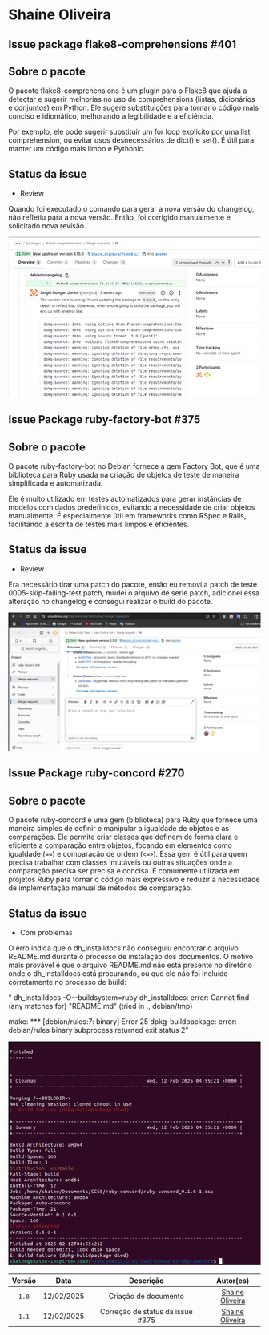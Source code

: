 # Shaíne Oliveira

## Issue package flake8-comprehensions #401

## Sobre o pacote

O pacote flake8-comprehensions é um plugin para o Flake8 que ajuda a detectar e sugerir melhorias no uso de comprehensions (listas, dicionários e conjuntos) em Python. Ele sugere substituições para tornar o código mais conciso e idiomático, melhorando a legibilidade e a eficiência.

Por exemplo, ele pode sugerir substituir um for loop explícito por uma list comprehension, ou evitar usos desnecessários de dict() e set(). É útil para manter um código mais limpo e Pythonic.

## Status da issue

- Review

Quando foi executado o comando para gerar a nova versão do changelog, não refletiu para a nova versão. Então, foi corrigido manualmente e solicitado nova revisão.

![Issue 401](../img/sprint4.png)

## Issue Package ruby-factory-bot #375

## Sobre o pacote

O pacote ruby-factory-bot no Debian fornece a gem Factory Bot, que é uma biblioteca para Ruby usada na criação de objetos de teste de maneira simplificada e automatizada.

Ele é muito utilizado em testes automatizados para gerar instâncias de modelos com dados predefinidos, evitando a necessidade de criar objetos manualmente. É especialmente útil em frameworks como RSpec e Rails, facilitando a escrita de testes mais limpos e eficientes.

## Status da issue

- Review

Era necessário tirar uma patch do pacote, então eu removi a patch de teste 0005-skip-failing-test.patch, mudei o arquivo de serie.patch, adicionei essa alteração no changelog e consegui realizar o build do pacote.

![Issue 375](../img/removePatch.png)



## Issue Package ruby-concord #270

## Sobre o pacote

O pacote ruby-concord é uma gem (biblioteca) para Ruby que fornece uma maneira simples de definir e manipular a igualdade de objetos e as comparações. Ele permite criar classes que definem de forma clara e eficiente a comparação entre objetos, focando em elementos como igualdade (`==`) e comparação de ordem (`<=>`). Essa gem é útil para quem precisa trabalhar com classes imutáveis ou outras situações onde a comparação precisa ser precisa e concisa. É comumente utilizada em projetos Ruby para tornar o código mais expressivo e reduzir a necessidade de implementação manual de métodos de comparação.

## Status da issue

- Com problemas

O erro indica que o dh_installdocs não conseguiu encontrar o arquivo README.md durante o processo de instalação dos documentos. O motivo mais provável é que o arquivo README.md não está presente no diretório onde o dh_installdocs está procurando, ou que ele não foi incluído corretamente no processo de build:

"   dh_installdocs -O--buildsystem=ruby
dh_installdocs: error: Cannot find (any matches for) "README.md" (tried in ., debian/tmp)

make: *** [debian/rules:7: binary] Error 25
dpkg-buildpackage: error: debian/rules binary subprocess returned exit status 2"


![Issue 270](../img/erroSprint5.png)


| Versão |    Data    |         Descrição          |  Autor(es)  |
| :----: | :--------: | :------------------------: | :---------: |
| `1.0`  | 12/02/2025 | Criação de documento | [Shaíne Oliveira](https://github.com/ShaineOliveira) |
| `1.1`  | 12/02/2025 | Correção de status da issue #375 | [Shaíne Oliveira](https://github.com/ShaineOliveira) |